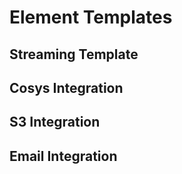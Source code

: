 # Element Templates

<!-- Link available element-templates below -->

## Streaming Template

<DownloadArtifact
    artifact="StreamingTemplateIntegrationV01.bpmn"
    type="element-template" />

## Cosys Integration

<DownloadArtifact
    artifact="cosys-alle-daten.json"
    type="element-template" />
<DownloadArtifact
    artifact="cosys-dokument-erstellen.json"
    type="element-template" />

## S3 Integration

<DownloadArtifact
    artifact="s3_create_presigned_url_template.json"
    type="element-template" />

## Email Integration

<DownloadArtifact
    artifact="sendMail.json"
    type="element-template" />
